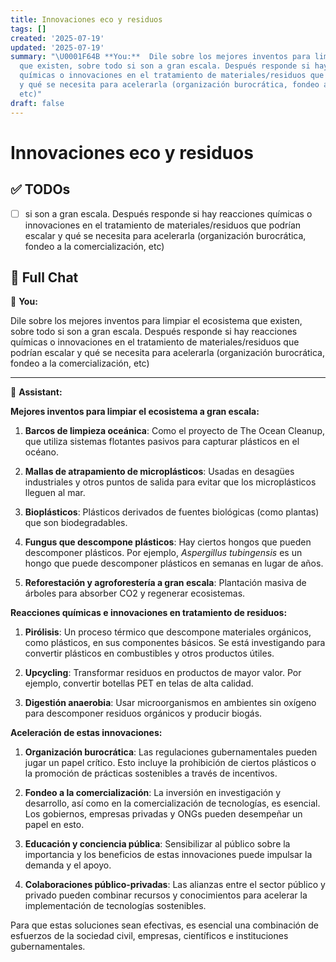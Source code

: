 ```yaml
---
title: Innovaciones eco y residuos
tags: []
created: '2025-07-19'
updated: '2025-07-19'
summary: "\U0001F64B **You:**  Dile sobre los mejores inventos para limpiar el ecosistema
  que existen, sobre todo si son a gran escala. Después responde si hay reacciones
  químicas o innovaciones en el tratamiento de materiales/residuos que podrían escalar
  y qué se necesita para acelerarla (organización burocrática, fondeo a la comercialización,
  etc)"
draft: false
---
```


# Innovaciones eco y residuos

## ✅ TODOs
- [ ] si son a gran escala. Después responde si hay reacciones químicas o innovaciones en el tratamiento de materiales/residuos que podrían escalar y qué se necesita para acelerarla (organización burocrática, fondeo a la comercialización, etc)

## 🧠 Full Chat

🙋 **You:**

Dile sobre los mejores inventos para limpiar el ecosistema que existen, sobre todo si son a gran escala. Después responde si hay reacciones químicas o innovaciones en el tratamiento de materiales/residuos que podrían escalar y qué se necesita para acelerarla (organización burocrática, fondeo a la comercialización, etc)

---

🤖 **Assistant:**

**Mejores inventos para limpiar el ecosistema a gran escala:**

1. **Barcos de limpieza oceánica**: Como el proyecto de The Ocean Cleanup, que utiliza sistemas flotantes pasivos para capturar plásticos en el océano.
 
2. **Mallas de atrapamiento de microplásticos**: Usadas en desagües industriales y otros puntos de salida para evitar que los microplásticos lleguen al mar.

3. **Bioplásticos**: Plásticos derivados de fuentes biológicas (como plantas) que son biodegradables.

4. **Fungus que descompone plásticos**: Hay ciertos hongos que pueden descomponer plásticos. Por ejemplo, *Aspergillus tubingensis* es un hongo que puede descomponer plásticos en semanas en lugar de años.

5. **Reforestación y agroforestería a gran escala**: Plantación masiva de árboles para absorber CO2 y regenerar ecosistemas.

**Reacciones químicas e innovaciones en tratamiento de residuos:**

1. **Pirólisis**: Un proceso térmico que descompone materiales orgánicos, como plásticos, en sus componentes básicos. Se está investigando para convertir plásticos en combustibles y otros productos útiles.

2. **Upcycling**: Transformar residuos en productos de mayor valor. Por ejemplo, convertir botellas PET en telas de alta calidad.

3. **Digestión anaerobia**: Usar microorganismos en ambientes sin oxígeno para descomponer residuos orgánicos y producir biogás.

**Aceleración de estas innovaciones:**

1. **Organización burocrática**: Las regulaciones gubernamentales pueden jugar un papel crítico. Esto incluye la prohibición de ciertos plásticos o la promoción de prácticas sostenibles a través de incentivos.

2. **Fondeo a la comercialización**: La inversión en investigación y desarrollo, así como en la comercialización de tecnologías, es esencial. Los gobiernos, empresas privadas y ONGs pueden desempeñar un papel en esto.

3. **Educación y conciencia pública**: Sensibilizar al público sobre la importancia y los beneficios de estas innovaciones puede impulsar la demanda y el apoyo.

4. **Colaboraciones público-privadas**: Las alianzas entre el sector público y privado pueden combinar recursos y conocimientos para acelerar la implementación de tecnologías sostenibles.

Para que estas soluciones sean efectivas, es esencial una combinación de esfuerzos de la sociedad civil, empresas, científicos e instituciones gubernamentales.